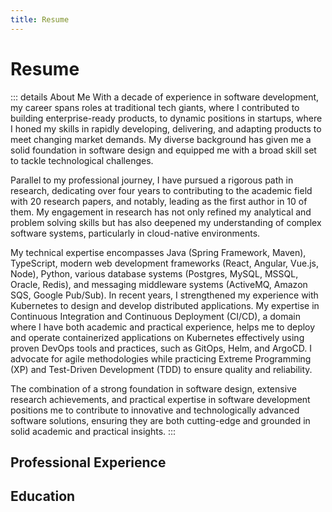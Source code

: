 ```yaml
---
title: Resume
---
```


<script setup lang="ts">
const experience = [
  {
    title: "Senior Software Engineer",
    subtitle: "Anaqor - Full-Time",
    start: "01/2023",
    end: "present",
    location: "Berlin, Germany - Remote",
    description: `
Lead the transformation of the PlanQK Platform from a research prototype into a public SaaS offering.
Built on top of Kubernetes while embracing continuous delivery to build better software faster.
`,
  },
  {
    title: "Senior Software Engineer",
    subtitle: "StoneOne AG - Full-Time",
    start: "07/2021",
    end: "12/2022",
    location: "Berlin, Germany - Remote",
    description: `
Part of the research project PlanQK.
Designed and built the PlanQK Platform prototype helping quantum value chain players to develop, operate, and monetize quantum services.
`,
  },
  {
    title: "Research Associate",
    subtitle: "Institute of Architecture of Application Systems (IAAS), University of Stuttgart",
    start: "03/2017",
    end: "06/2021",
    location: "Stuttgart, Germany",
    description: `
20+ peer-reviewed <a href="/publications">publications</a> in the area of DevOps and cloud-native application deployment automation, 10 of which are first author contributions.
`,
  },
  {
    title: "Senior Software Engineer and Scrum Master",
    subtitle: "Hewlett Packard Enterprise - Full-Time",
    start: "04/2016",
    end: "03/2017",
    location: "Böblingen, Germany",
    description: `
RnD at HP Operations Manager i:
Certified scrum master and senior software engineer of one feature team.
Strengthened my experience in designing and developing loosely coupled, Java-based software solutions.
I left HPE since the RnD department in Germany was steadily shrinking and therefore lacked the opportunities for further personal development.
`,
  },
  {
    title: "Software Design Engineer",
    subtitle: "Hewlett Packard Enterprise - Full-Time",
    start: "02/2015",
    end: "03/2016",
    location: "Böblingen, Germany",
    description: `
RnD at HP Operations Manager i:
Moved to the core development team of HPE’s operation management solution.
Gained experience in enterprise-ready software engineering using Java and Angular while supporting three different database products (Oracle, MSSQL, Postgres).
Applied agile software development practices using Scrum (SAFe certification).
Started the M.Sc. course Services Computing part-time at the Reutlingen University.
`,
  },
  {
    title: "Software Design Engineer",
    subtitle: "Hewlett Packard Enterprise - Full-Time",
    start: "06/2012",
    end: "01/2015",
    location: "Böblingen, Germany",
    description: `
RnD at HP BSM Integration Adapter:
Lead the development to productize different monitoring solution adapters, e.g., to integrate Nagios, SAP Solution Manager, Icinga, and Oracle Enterprise Manager into HPe’s operations management solution (HP Operations Manager i).
Onsite support for strategic HPE customers.
`,
  },
  {
    title: "Software Design Engineer",
    subtitle: "Hewlett Packard Enterprise - Full-Time",
    start: "04/2010",
    end: "05/2012",
    location: "Böblingen, Germany",
    description: `
RnD at HP BSM Integration Adapter:
Entry-level position as a software engineer. 
Working on a software solution and integration platform for multiple different monitoring solutions where I mainly developed parts of the Java backend and the web-based Apache Flex application.
The loosely coupled software solution helped to monitor different event sources, and, if certain conditions apply, to forward the detected events to HPE’s operations management solution.
`,
  },
];

const education = [
  {
    title: "Reutlingen University",
    subtitle: "Master of Science (M.Sc.), Services Computing",
    start: "10/2014",
    end: "08/2016",
    description: "Focus on Cloud Computing, Data Mining and Analytics; Master's thesis at the Institute of Architecture of Application Systems (University of Stuttgart)."
  },
  {
    title: "Esslingen University",
    subtitle: "Bachelor of Engineering (B.Eng.), Information Technology",
    start: "10/2006",
    end: "02/2010",
    description: "Focus on Business Process Management & Software Engineering; Bachelor's thesis at Hewlett Packard Enterprise."
  },
];
</script>

# Resume

::: details About Me
With a decade of experience in software development, my career spans roles at traditional tech giants, where I contributed to building enterprise-ready products, to dynamic positions in startups, where I honed my skills in rapidly developing, delivering, and adapting products to meet changing market demands. My diverse background has given me a solid foundation in software design and equipped me with a broad skill set to tackle technological challenges.

Parallel to my professional journey, I have pursued a rigorous path in research, dedicating over four years to contributing to the academic field with 20 research papers, and notably, leading as the first author in 10 of them. My engagement in research has not only refined my analytical and problem solving skills but has also deepened my understanding of complex software systems, particularly in cloud-native environments.

My technical expertise encompasses Java (Spring Framework, Maven), TypeScript, modern web development frameworks (React, Angular, Vue.js, Node), Python, various database systems (Postgres, MySQL, MSSQL, Oracle, Redis), and messaging middleware systems (ActiveMQ, Amazon SQS, Google Pub/Sub). In recent years, I strengthened my experience with Kubernetes to design and develop distributed applications. My expertise in Continuous Integration and Continuous Deployment (CI/CD), a domain where I have both academic and practical experience, helps me to deploy and operate containerized applications on Kubernetes effectively using proven DevOps tools and practices, such as GitOps, Helm, and ArgoCD. I advocate for agile methodologies while practicing Extreme Programming (XP) and Test-Driven Development (TDD) to ensure quality and reliability.

The combination of a strong foundation in software design, extensive research achievements, and practical expertise in software development positions me to contribute to innovative and technologically advanced software solutions, ensuring they are both cutting-edge and grounded in solid academic and practical insights.
:::

## Professional Experience

<ResumeSection :items="experience"></ResumeSection>

## Education

<ResumeSection :items="education"></ResumeSection>

